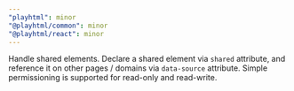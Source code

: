 ```yaml
---
"playhtml": minor
"@playhtml/common": minor
"@playhtml/react": minor
---
```


Handle shared elements. Declare a shared element via `shared` attribute, and reference it on other pages / domains via `data-source` attribute. Simple permissioning is supported for read-only and read-write.
